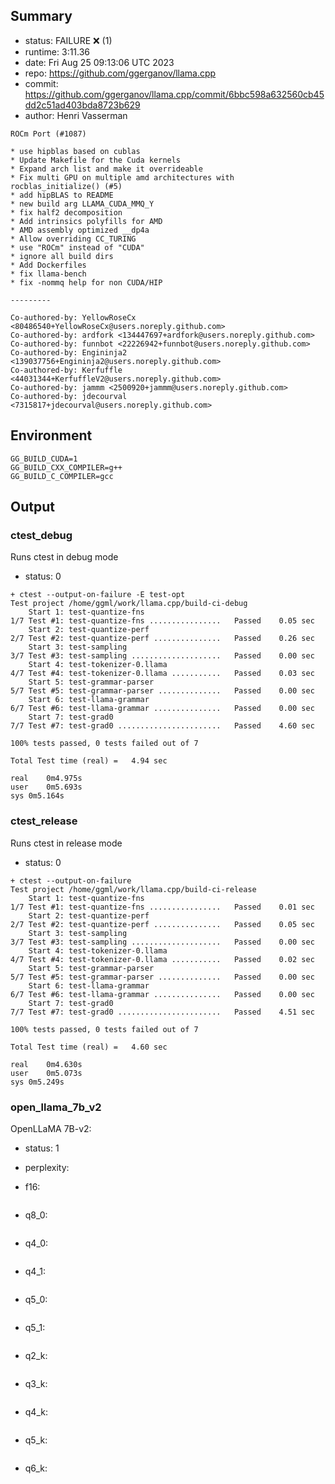 ## Summary

- status:  FAILURE ❌ (1)
- runtime: 3:11.36
- date:    Fri Aug 25 09:13:06 UTC 2023
- repo:    https://github.com/ggerganov/llama.cpp
- commit:  https://github.com/ggerganov/llama.cpp/commit/6bbc598a632560cb45dd2c51ad403bda8723b629
- author:  Henri Vasserman
```
ROCm Port (#1087)

* use hipblas based on cublas
* Update Makefile for the Cuda kernels
* Expand arch list and make it overrideable
* Fix multi GPU on multiple amd architectures with rocblas_initialize() (#5)
* add hipBLAS to README
* new build arg LLAMA_CUDA_MMQ_Y
* fix half2 decomposition
* Add intrinsics polyfills for AMD
* AMD assembly optimized __dp4a
* Allow overriding CC_TURING
* use "ROCm" instead of "CUDA"
* ignore all build dirs
* Add Dockerfiles
* fix llama-bench
* fix -nommq help for non CUDA/HIP

---------

Co-authored-by: YellowRoseCx <80486540+YellowRoseCx@users.noreply.github.com>
Co-authored-by: ardfork <134447697+ardfork@users.noreply.github.com>
Co-authored-by: funnbot <22226942+funnbot@users.noreply.github.com>
Co-authored-by: Engininja2 <139037756+Engininja2@users.noreply.github.com>
Co-authored-by: Kerfuffle <44031344+KerfuffleV2@users.noreply.github.com>
Co-authored-by: jammm <2500920+jammm@users.noreply.github.com>
Co-authored-by: jdecourval <7315817+jdecourval@users.noreply.github.com>
```

## Environment

```
GG_BUILD_CUDA=1
GG_BUILD_CXX_COMPILER=g++
GG_BUILD_C_COMPILER=gcc
```

## Output

### ctest_debug

Runs ctest in debug mode
- status: 0
```
+ ctest --output-on-failure -E test-opt
Test project /home/ggml/work/llama.cpp/build-ci-debug
    Start 1: test-quantize-fns
1/7 Test #1: test-quantize-fns ................   Passed    0.05 sec
    Start 2: test-quantize-perf
2/7 Test #2: test-quantize-perf ...............   Passed    0.26 sec
    Start 3: test-sampling
3/7 Test #3: test-sampling ....................   Passed    0.00 sec
    Start 4: test-tokenizer-0.llama
4/7 Test #4: test-tokenizer-0.llama ...........   Passed    0.03 sec
    Start 5: test-grammar-parser
5/7 Test #5: test-grammar-parser ..............   Passed    0.00 sec
    Start 6: test-llama-grammar
6/7 Test #6: test-llama-grammar ...............   Passed    0.00 sec
    Start 7: test-grad0
7/7 Test #7: test-grad0 .......................   Passed    4.60 sec

100% tests passed, 0 tests failed out of 7

Total Test time (real) =   4.94 sec

real	0m4.975s
user	0m5.693s
sys	0m5.164s
```

### ctest_release

Runs ctest in release mode
- status: 0
```
+ ctest --output-on-failure
Test project /home/ggml/work/llama.cpp/build-ci-release
    Start 1: test-quantize-fns
1/7 Test #1: test-quantize-fns ................   Passed    0.01 sec
    Start 2: test-quantize-perf
2/7 Test #2: test-quantize-perf ...............   Passed    0.05 sec
    Start 3: test-sampling
3/7 Test #3: test-sampling ....................   Passed    0.00 sec
    Start 4: test-tokenizer-0.llama
4/7 Test #4: test-tokenizer-0.llama ...........   Passed    0.02 sec
    Start 5: test-grammar-parser
5/7 Test #5: test-grammar-parser ..............   Passed    0.00 sec
    Start 6: test-llama-grammar
6/7 Test #6: test-llama-grammar ...............   Passed    0.00 sec
    Start 7: test-grad0
7/7 Test #7: test-grad0 .......................   Passed    4.51 sec

100% tests passed, 0 tests failed out of 7

Total Test time (real) =   4.60 sec

real	0m4.630s
user	0m5.073s
sys	0m5.249s
```
### open_llama_7b_v2

OpenLLaMA 7B-v2:
- status: 1
- perplexity:

- f16: 
```

```
- q8_0:
```

```
- q4_0:
```

```
- q4_1:
```

```
- q5_0:
```

```
- q5_1:
```

```
- q2_k:
```

```
- q3_k:
```

```
- q4_k:
```

```
- q5_k:
```

```
- q6_k:
```

```
